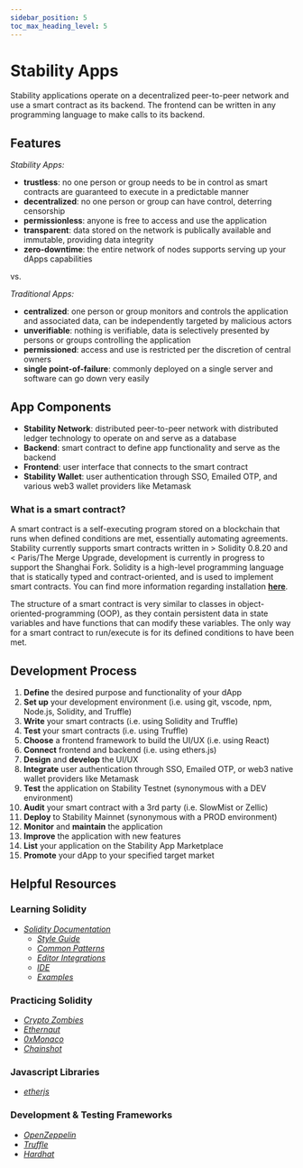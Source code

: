 ```yaml
---
sidebar_position: 5
toc_max_heading_level: 5
---
```


# Stability Apps
Stability applications operate on a decentralized peer-to-peer network and use a smart contract as its backend. The frontend can be written in any programming language to make calls to its backend.

## Features

_Stability Apps:_
- **trustless**: no one person or group needs to be in control as smart contracts are guaranteed to execute in a predictable manner 
- **decentralized**: no one person or group can have control, deterring censorship
- **permissionless**: anyone is free to access and use the application
- **transparent**: data stored on the network is publically available and immutable, providing data integrity
- **zero-downtime**: the entire network of nodes supports serving up your dApps capabilities

vs.

_Traditional Apps:_
- **centralized**: one person or group monitors and controls the application and associated data, can be independently targeted by malicious actors
- **unverifiable**: nothing is verifiable, data is selectively presented by persons or groups controlling the application
- **permissioned**: access and use is restricted per the discretion of central owners
- **single point-of-failure**: commonly deployed on a single server and software can go down very easily

## App Components
- **Stability Network**: distributed peer-to-peer network with distributed ledger technology to operate on and serve as a database
- **Backend**: smart contract to define app functionality and serve as the backend
- **Frontend**: user interface that connects to the smart contract
- **Stability Wallet**: user authentication through SSO, Emailed OTP, and various web3 wallet providers like Metamask

### What is a smart contract?
A smart contract is a self-executing program stored on a blockchain that runs when defined conditions are met, essentially automating agreements. Stability currently supports smart contracts written in > Solidity 0.8.20 and < Paris/The Merge Upgrade, development is currently in progress to support the Shanghai Fork. Solidity is a high-level programming language that is statically typed and contract-oriented, and is used to implement smart contracts. You can find more information regarding installation **[here](https://docs.soliditylang.org/en/latest/installing-solidity.html#)**.  

The structure of a smart contract is very similar to classes in object-oriented-programming (OOP), as they contain persistent data in state variables and have functions that can modify these variables. The only way for a smart contract to run/execute is for its defined conditions to have been met.

## Development Process
1. **Define** the desired purpose and functionality of your dApp  
2. **Set up** your development environment (i.e. using git, vscode, npm, Node.js, Solidity, and Truffle)  
3. **Write** your smart contracts (i.e. using Solidity and Truffle)  
4. **Test** your smart contracts (i.e. using Truffle)  
5. **Choose** a frontend framework to build the UI/UX (i.e. using React)  
6. **Connect** frontend and backend (i.e. using ethers.js)  
7. **Design** and **develop** the UI/UX  
8. **Integrate** user authentication through SSO, Emailed OTP, or web3 native wallet providers like Metamask
9. **Test** the application on Stability Testnet (synonymous with a DEV environment) 
10. **Audit** your smart contract with a 3rd party (i.e. SlowMist or Zellic)  
11. **Deploy** to Stability Mainnet (synonymous with a PROD environment)
12. **Monitor** and **maintain** the application 
13. **Improve** the application with new features
14. **List** your application on the Stability App Marketplace
14. **Promote** your dApp to your specified target market

## Helpful Resources
### Learning Solidity
- _[Solidity Documentation](https://docs.soliditylang.org/en/v0.8.21)_
    - _[Style Guide](https://docs.soliditylang.org/en/v0.8.21/style-guide.html)_
    - _[Common Patterns](https://docs.soliditylang.org/en/v0.8.21/common-patterns.html)_
    - _[Editor Integrations](https://docs.soliditylang.org/en/v0.8.21/resources.html#editor-integrations)_
    - _[IDE](https://remix.ethereum.org/)_
    - _[Examples](https://solidity-by-example.org/)_

### Practicing Solidity
- _[Crypto Zombies](https://cryptozombies.io/)_
- _[Ethernaut](https:://ethernaut.openzeppelin.com/)_
- _[0xMonaco](http://0xmonaco.ctf.paradigm.xyz/)_
- _[Chainshot](https:://chainshot.com)_

### Javascript Libraries
- _[etherjs](https://docs.ethers.io)_

### Development & Testing Frameworks
- _[OpenZeppelin](https://docs.openzeppelin.com/)_
- _[Truffle](https://trufflesuite.com/)_
- _[Hardhat](https://hardhat.org/docs)_
